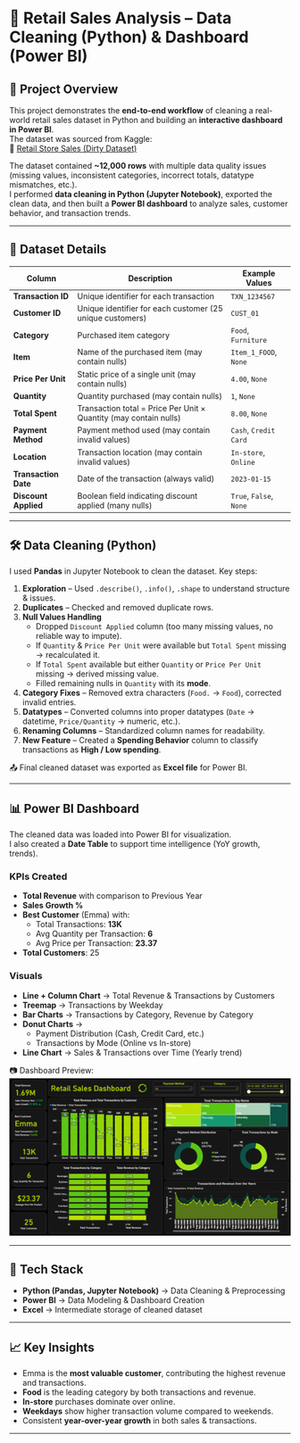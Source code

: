 # 🛒 Retail Sales Analysis – Data Cleaning (Python) & Dashboard (Power BI)  

## 📌 Project Overview  
This project demonstrates the **end-to-end workflow** of cleaning a real-world retail sales dataset in Python and building an **interactive dashboard in Power BI**.  
The dataset was sourced from Kaggle:  
🔗 [Retail Store Sales (Dirty Dataset)](https://www.kaggle.com/datasets/ahmedmohamed2003/retail-store-sales-dirty-for-data-cleaning)  

The dataset contained **~12,000 rows** with multiple data quality issues (missing values, inconsistent categories, incorrect totals, datatype mismatches, etc.).  
I performed **data cleaning in Python (Jupyter Notebook)**, exported the clean data, and then built a **Power BI dashboard** to analyze sales, customer behavior, and transaction trends.  

---

## 📂 Dataset Details  

| Column             | Description                                                                 | Example Values     |
|--------------------|-----------------------------------------------------------------------------|--------------------|
| **Transaction ID** | Unique identifier for each transaction                                      | `TXN_1234567`      |
| **Customer ID**    | Unique identifier for each customer (25 unique customers)                   | `CUST_01`          |
| **Category**       | Purchased item category                                                     | `Food`, `Furniture`|
| **Item**           | Name of the purchased item (may contain nulls)                              | `Item_1_FOOD`, `None` |
| **Price Per Unit** | Static price of a single unit (may contain nulls)                           | `4.00`, `None`     |
| **Quantity**       | Quantity purchased (may contain nulls)                                      | `1`, `None`        |
| **Total Spent**    | Transaction total = Price Per Unit × Quantity (may contain nulls)           | `8.00`, `None`     |
| **Payment Method** | Payment method used (may contain invalid values)                            | `Cash`, `Credit Card` |
| **Location**       | Transaction location (may contain invalid values)                           | `In-store`, `Online` |
| **Transaction Date** | Date of the transaction (always valid)                                    | `2023-01-15`       |
| **Discount Applied** | Boolean field indicating discount applied (many nulls)                    | `True`, `False`, `None` |

---

## 🛠 Data Cleaning (Python)  

I used **Pandas** in Jupyter Notebook to clean the dataset. Key steps:  

1. **Exploration** – Used `.describe()`, `.info()`, `.shape` to understand structure & issues.  
2. **Duplicates** – Checked and removed duplicate rows.  
3. **Null Values Handling**  
   - Dropped `Discount Applied` column (too many missing values, no reliable way to impute).  
   - If `Quantity` & `Price Per Unit` were available but `Total Spent` missing → recalculated it.  
   - If `Total Spent` available but either `Quantity` or `Price Per Unit` missing → derived missing value.  
   - Filled remaining nulls in `Quantity` with its **mode**.  
4. **Category Fixes** – Removed extra characters (`Food.` → `Food`), corrected invalid entries.  
5. **Datatypes** – Converted columns into proper datatypes (`Date` → datetime, `Price/Quantity` → numeric, etc.).  
6. **Renaming Columns** – Standardized column names for readability.  
7. **New Feature** – Created a **Spending Behavior** column to classify transactions as **High / Low spending**.  

📤 Final cleaned dataset was exported as **Excel file** for Power BI.  

---

## 📊 Power BI Dashboard  

The cleaned data was loaded into Power BI for visualization.  
I also created a **Date Table** to support time intelligence (YoY growth, trends).  

### **KPIs Created**  
- **Total Revenue** with comparison to Previous Year  
- **Sales Growth %**  
- **Best Customer** (Emma) with:  
  - Total Transactions: **13K**  
  - Avg Quantity per Transaction: **6**  
  - Avg Price per Transaction: **23.37**  
- **Total Customers**: 25  

### **Visuals**  
- **Line + Column Chart** → Total Revenue & Transactions by Customers  
- **Treemap** → Transactions by Weekday  
- **Bar Charts** → Transactions by Category, Revenue by Category  
- **Donut Charts** →  
  - Payment Distribution (Cash, Credit Card, etc.)  
  - Transactions by Mode (Online vs In-store)  
- **Line Chart** → Sales & Transactions over Time (Yearly trend)  

📷 Dashboard Preview:  
![Retail Sales Dashboard](https://github.com/divyamehulmakwana-bit/Retail-Sales-Analysis-using-Python-and-Power-Bi/blob/main/Screenshots/Report.png)  

---

## 🚀 Tech Stack  
- **Python (Pandas, Jupyter Notebook)** → Data Cleaning & Preprocessing  
- **Power BI** → Data Modeling & Dashboard Creation  
- **Excel** → Intermediate storage of cleaned dataset  

---

## 📈 Key Insights  
- Emma is the **most valuable customer**, contributing the highest revenue and transactions.  
- **Food** is the leading category by both transactions and revenue.  
- **In-store** purchases dominate over online.  
- **Weekdays** show higher transaction volume compared to weekends.  
- Consistent **year-over-year growth** in both sales & transactions.  

---

